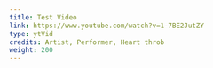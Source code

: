 ```yaml
---
title: Test Video
link: https://www.youtube.com/watch?v=1-7BE2JutZY
type: ytVid
credits: Artist, Performer, Heart throb
weight: 200
---
```

